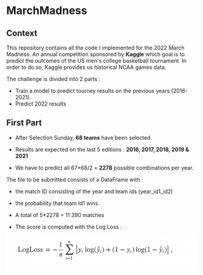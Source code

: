 # MarchMadness
## Context
This repository contains all the code I implemented for the 2022 March Madness. An annual competition sponsored by **Kaggle** which goal is to predict the outcomes of the US men's college basketball tournament. In order to do so, Kaggle provides us historical NCAA games data.

The challenge is divided into 2 parts :
 - Train a model to predict tourney results on the previous years (2016-2021).
 - Predict 2022 results

## First Part

 - After Selection Sunday, **68 teams** have been selected.

 - Results are expected on the last 5 editions : **2016, 2017, 2018, 2019 & 2021**

 - We have to predict all 67*68/2 = **2278** possible combinations per year.

The file to be submitted consists of a DataFrame with :
 - the match ID consisting of the year and team ids (year_id1_id2) 
 - the probability that team Id1 wins.

 - A total of 5*2278 = 11 390 matches
 - The score is computed with the Log Loss :

![alt text](https://github.com/AymenKallala/MarchMadness/blob/master/LogLoss.png)
